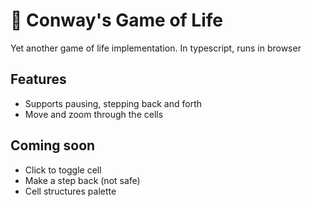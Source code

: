 # 👾 Conway's Game of Life

Yet another game of life implementation. In typescript, runs in browser

## Features

- Supports pausing, stepping back and forth
- Move and zoom through the cells

## Coming soon

- Click to toggle cell
- Make a step back (not safe)
- Cell structures palette